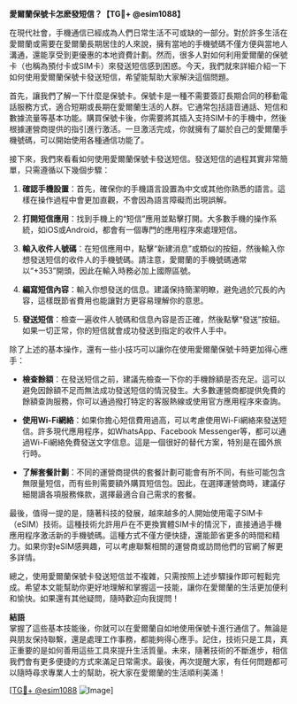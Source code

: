 **愛爾蘭保號卡怎麽發短信？【TG💪+ @esim1088】**

在現代社會，手機通信已經成為人們日常生活不可或缺的一部分。對於許多生活在愛爾蘭或需要在愛爾蘭長期居住的人來說，擁有當地的手機號碼不僅方便與當地人溝通，還能享受到更優惠的本地資費計劃。然而，很多人對如何利用愛爾蘭的保號卡（也稱為預付卡或SIM卡）來發送短信感到困惑。今天，我們就來詳細介紹一下如何使用愛爾蘭保號卡發送短信，希望能幫助大家解決這個問題。

首先，讓我們了解一下什麼是保號卡。保號卡是一種不需要簽訂長期合同的移動電話服務方式，適合短期或長期在愛爾蘭生活的人群。它通常包括語音通話、短信和數據流量等基本功能。購買保號卡後，你需要將其插入支持SIM卡的手機中，然後根據運營商提供的指引進行激活。一旦激活完成，你就擁有了屬於自己的愛爾蘭手機號碼，可以開始使用各種通信功能了。

接下來，我們來看看如何使用愛爾蘭保號卡發送短信。發送短信的過程其實非常簡單，只需遵循以下幾個步驟：

1. **確認手機設置**：首先，確保你的手機語言設置為中文或其他你熟悉的語言。這樣在操作過程中會更加直觀，不會因為語言障礙而出現誤解。

2. **打開短信應用**：找到手機上的“短信”應用並點擊打開。大多數手機的操作系統，如iOS或Android，都會有一個專門的應用程序來處理短信。

3. **輸入收件人號碼**：在短信應用中，點擊“新建消息”或類似的按鈕，然後輸入你想發送短信的收件人的手機號碼。請注意，愛爾蘭的手機號碼通常以“+353”開頭，因此在輸入時務必加上國際區號。

4. **編寫短信內容**：輸入你想發送的信息。建議保持簡潔明瞭，避免過於冗長的內容，這樣既節省費用也能讓對方更容易理解你的意思。

5. **發送短信**：檢查一遍收件人號碼和信息內容是否正確，然後點擊“發送”按鈕。如果一切正常，你的短信就會成功發送到指定的收件人手中。

除了上述的基本操作，還有一些小技巧可以讓你在使用愛爾蘭保號卡時更加得心應手：

- **檢查餘額**：在發送短信之前，建議先檢查一下你的手機餘額是否充足。這可以避免因餘額不足而無法成功發送短信的情況發生。大多數運營商都提供免費的餘額查詢服務，你可以通過撥打特定的客服熱線或使用官方應用程序來查詢。

- **使用Wi-Fi網絡**：如果你擔心短信費用過高，可以考慮使用Wi-Fi網絡來發送短信。許多現代應用程序，如WhatsApp、Facebook Messenger等，都可以通過Wi-Fi網絡免費發送文字信息。這是一個很好的替代方案，特別是在國外旅行時。

- **了解套餐計劃**：不同的運營商提供的套餐計劃可能會有所不同，有些可能包含無限量短信，而有些則需要額外購買短信包。因此，在選擇運營商時，建議仔細閱讀各項服務條款，選擇最適合自己需求的套餐。

最後，值得一提的是，隨著科技的發展，越來越多的人開始使用電子SIM卡（eSIM）技術。這種技術允許用戶在不更換實體SIM卡的情況下，直接通過手機應用程序激活新的手機號碼。這種方式不僅方便快捷，還能節省更多的時間和精力。如果你對eSIM感興趣，可以考慮聯繫相關的運營商或訪問他們的官網了解更多詳情。

總之，使用愛爾蘭保號卡發送短信並不複雜，只需按照上述步驟操作即可輕鬆完成。希望本文能幫助你更好地理解和掌握這一技能，讓你在愛爾蘭的生活更加便利和愉快。如果還有其他疑問，隨時歡迎向我提問！

**結語**  
掌握了這些基本技能後，你就可以在愛爾蘭自如地使用保號卡進行通信了。無論是與朋友保持聯繫，還是處理工作事務，都能夠得心應手。記住，技術只是工具，真正重要的是如何善用這些工具來提升生活質量。未來，隨著技術的不斷進步，相信我們會有更多便捷的方式來滿足日常需求。最後，再次提醒大家，有任何問題都可以隨時尋求專業人士的幫助，祝大家在愛爾蘭的生活順利美滿！

[[TG💪+ @esim1088](https://t.me/s/esim1088) ![Image](https://i.postimg.cc/4NQfJmqS/Snipaste-2025-05-13-00-14-12.png)]